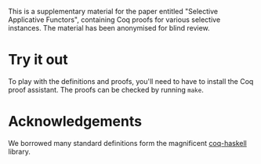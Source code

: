 This is a supplementary material for the paper entitled "Selective Applicative Functors", containing Coq proofs for various selective instances. The material has been anonymised for blind review.

# Try it out

To play with the definitions and proofs, you'll need to have to install the Coq proof assistant. The proofs can be checked by running `make`.

# Acknowledgements

We borrowed many standard definitions form the magnificent
[coq-haskell](https://github.com/jwiegley/coq-haskell) library.

